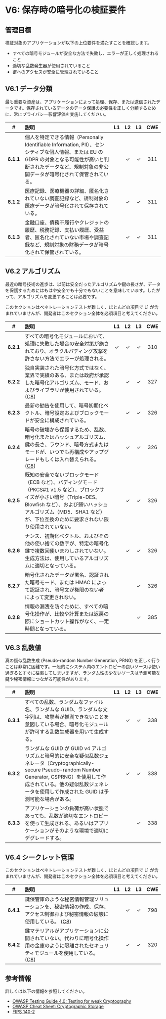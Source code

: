 # V6: 保存時の暗号化の検証要件

## 管理目標

検証対象のアプリケーションが以下の上位要件を満たすことを確認します。

* すべての暗号モジュールが安全な方法で失敗し、エラーが正しく処理されること
* 適切な乱数発生器が使用されていること
* 鍵へのアクセスが安全に管理されていること

## V6.1 データ分類

最も重要な資産は、アプリケーションによって処理、保存、または送信されたデータです。保存されているデータのデータ保護の必要性を正しく分類するために、常にプライバシー影響評価を実施してください。

| # | 説明 | L1 | L2 | L3 | CWE |
| :---: | :--- | :---: | :---:| :---: | :---: |
| **6.1.1** | 個人を特定できる情報（Personally Identifiable Information, PII）、センシティブな個人情報、または EU の GDPR の対象となる可能性が高いと判断されたデータなど、規制対象の非公開データが暗号化されて保管されている。 |  | ✓ | ✓ | 311 |
| **6.1.2** | 医療記録、医療機器の詳細、匿名化されていない調査記録など、規制対象の医療データが暗号化されて保存されている。 |  | ✓ | ✓ | 311 |
| **6.1.3** | 金融口座、債務不履行やクレジットの履歴、税務記録、支払い履歴、受益者、匿名化されていない市場や調査記録など、規制対象の財務データが暗号化されて保管されている。 |  | ✓ | ✓ | 311 |

## V6.2 アルゴリズム

最近の暗号技術の進歩は、以前は安全だったアルゴリズムや鍵の長さが、データを保護するためにはもはや安全でも十分でもないことを意味しています。したがって、アルゴリズムを変更することは必要です。

このセクションはペネトレーションテストが難しく、ほとんどの項目で L1 が含まれていませんが、開発者はこのセクション全体を必須項目と考えてください。

| # | 説明 | L1 | L2 | L3 | CWE |
| :---: | :--- | :---: | :---:| :---: | :---: |
| **6.2.1** | すべての暗号化モジュールにおいて、処理に失敗した場合の安全対策が施されており、オラクルパディング攻撃を許さない方法でエラーが処理される。 | ✓ | ✓ | ✓ | 310 |
| **6.2.2** | 独自実装された暗号化方式ではなく、業界で実績のある、または政府が承認した暗号化アルゴリズム、モード、およびライブラリが使用されている。 ([C8](https://owasp.org/www-project-proactive-controls/#div-numbering)) | | ✓ | ✓ | 327 |
| **6.2.3** | 最新の勧告を使用して、暗号初期化ベクトル、暗号設定およびブロックモードが安全に構成されている。 |  | ✓ | ✓ | 326 |
| **6.2.4** | 暗号の破壊から保護するため、乱数、暗号化またはハッシュアルゴリズム、鍵の長さ、ラウンド、暗号方式またはモードが、いつでも再構成やアップグレードもしくは入れ替えられる。 ([C8](https://owasp.org/www-project-proactive-controls/#div-numbering)) | | ✓ | ✓ | 326 |
| **6.2.5** | 既知の安全でないブロックモード（ECB など）、パディングモード（PKCS#1 v1.5 など）、ブロックサイズが小さい暗号（Triple-DES、Blowfish など）、および弱いハッシュアルゴリズム（MD5、SHA1 など）が、下位互換のために要求されない限り使用されていない。 | | ✓ | ✓ | 326 |
| **6.2.6** | ナンス、初期化ベクトル、およびその他の使い捨ての数字が、特定の暗号化鍵で複数回使いまわしされていない。生成方法は、使用しているアルゴリズムに適切となっている。 | | ✓ | ✓ | 326 |
| **6.2.7** | 暗号化されたデータが署名、認証された暗号モード、または HMAC によって認証され、暗号文が権限のない者によって変更されない。 | | | ✓ | 326 |
| **6.2.8** | 情報の漏洩を防ぐために、すべての暗号化操作が、比較や計算または返戻の際にショートカット操作がなく、一定時間となっている。 | | | ✓ | 385 |

## V6.3 乱数値

真の疑似乱数生成 (Pseudo-random Number Generation, PRNG) を正しく行うことは非常に困難です。一般的にシステム内のエントロピーの良いソースは使い過ぎるとすぐに枯渇してしまいますが、ランダム性の少ないソースは予測可能な鍵や秘密情報につながる可能性があります。

| # | 説明 | L1 | L2 | L3 | CWE |
| :---: | :--- | :---: | :---:| :---: | :---: |
| **6.3.1** | すべての乱数、ランダムなファイル名、ランダムな GUID、ランダムな文字列は、攻撃者が推測できないことを意図している場合、暗号化モジュールが許可する乱数生成器を用いて生成する。 |  | ✓ | ✓ | 338 |
| **6.3.2** | ランダムな GUID が GUID v4 アルゴリズムと暗号的に安全な疑似乱数ジェネレータ（Cryptographically-secure Pseudo-random Number Generator, CSPRNG）を使用して作成されている。他の疑似乱数ジェネレータを使用して作成された GUID は予測可能な場合がある。 |  | ✓ | ✓ | 338 |
| **6.3.3** | アプリケーションの負荷が高い状態であっても、乱数が適切なエントロピーを使って生成される、あるいはアプリケーションがそのような環境で適切にデグレードする。 |  |  | ✓ | 338 |

## V6.4 シークレット管理

このセクションはペネトレーションテストが難しく、ほとんどの項目で L1 が含まれていませんが、開発者はこのセクション全体を必須項目と考えてください。

| # | 説明 | L1 | L2 | L3 | CWE |
| :---: | :--- | :---: | :---:| :---: | :---: |
| **6.4.1** | 鍵保管庫のような秘密情報管理ソリューションを、秘密情報の作成、保存、アクセス制御および秘密情報の破壊に使用している。 ([C8](https://owasp.org/www-project-proactive-controls/#div-numbering)) | | ✓ | ✓ | 798 |
| **6.4.2** | 鍵マテリアルがアプリケーションに公開されていない。代わりに暗号化操作用の金庫のように隔離されたセキュリティモジュールを使用している。 ([C8](https://owasp.org/www-project-proactive-controls/#div-numbering)) | | ✓ | ✓ | 320 |

## 参考情報

詳しくは以下の情報を参照してください。

* [OWASP Testing Guide 4.0: Testing for weak Cryptography](https://owasp.org/www-project-web-security-testing-guide/v41/4-Web_Application_Security_Testing/09-Testing_for_Weak_Cryptography/README.html)
* [OWASP Cheat Sheet: Cryptographic Storage](https://cheatsheetseries.owasp.org/cheatsheets/Cryptographic_Storage_Cheat_Sheet.html)
* [FIPS 140-2](https://csrc.nist.gov/publications/detail/fips/140/2/final)
